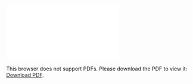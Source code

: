 <object data="christ-in-song/CIS1908pdfs/227.pdf" type="application/pdf" width="100%" height="1024px">
    <embed src="christ-in-song/CIS1908pdfs/227.pdf">
        <p>This browser does not support PDFs. Please download the PDF to view it: <a href="christ-in-song/CIS1908pdfs/227.pdf">Download PDF</a>.</p>
    </embed>
</object>
